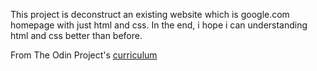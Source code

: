 This project is deconstruct an existing website which is google.com homepage with just html and css. In the end, i hope i can understanding html and css better than before. 

From The Odin Project's [curriculum](http://www.theodinproject.com/courses/web-development-101/lessons/html-css)